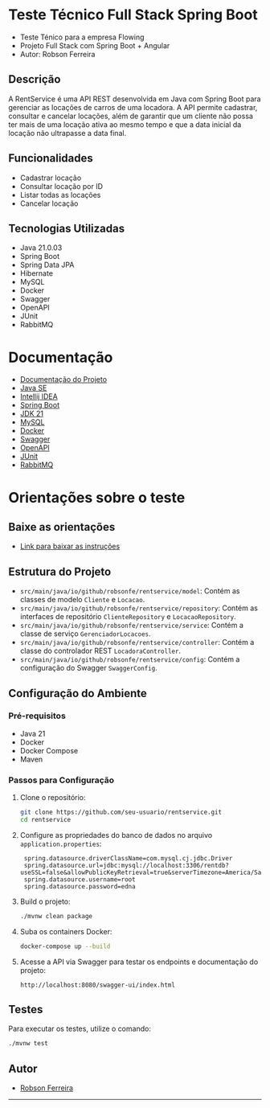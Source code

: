 # Teste Técnico Full Stack Spring Boot

- Teste Ténico para a empresa Flowing
- Projeto Full Stack com Spring Boot + Angular 
- Autor: Robson Ferreira

## Descrição

A RentService é uma API REST desenvolvida em Java com Spring Boot para gerenciar as locações de carros de uma locadora. A API permite cadastrar, consultar e cancelar locações, além de garantir que um cliente não possa ter mais de uma locação ativa ao mesmo tempo e que a data inicial da locação não ultrapasse a data final.

## Funcionalidades

- Cadastrar locação
- Consultar locação por ID
- Listar todas as locações
- Cancelar locação

## Tecnologias Utilizadas

- Java 21.0.03
- Spring Boot
- Spring Data JPA
- Hibernate
- MySQL
- Docker
- Swagger
- OpenAPI
- JUnit
- RabbitMQ

# Documentação 
- [Documentação do Projeto](https://docs.google.com/document/d/1TDdKUlNRj9m_nURjmPE4De3XRjnuBY-6BG_L7rO2Of8/edit?usp=sharing)
- [Java SE](https://docs.oracle.com/en/java/)
- [Intellij IDEA](https://www.jetbrains.com/idea/)
- [Spring Boot](https://docs.spring.io/spring-boot/docs/current/reference/htmlsingle/)
- [JDK 21](https://docs.oracle.com/en/java/javase/21/)
- [MySQL](https://dev.mysql.com/doc/)
- [Docker](https://www.docker.com/)
- [Swagger](https://swagger.io/)
- [OpenAPI](https://springdoc.org/)
- [JUnit](https://junit.org/junit5/)
- [RabbitMQ](https://www.rabbitmq.com/)

# Orientações sobre o teste

## Baixe as orientações 
- [Link para baixar as instruções](https://drive.google.com/file/d/1eauvYGpxh5Y45gToOZQT3HkDxKTgD-vG/view?usp=drive_link)

## Estrutura do Projeto

- `src/main/java/io/github/robsonfe/rentservice/model`: Contém as classes de modelo `Cliente` e `Locacao`.
- `src/main/java/io/github/robsonfe/rentservice/repository`: Contém as interfaces de repositório `ClienteRepository` e `LocacaoRepository`.
- `src/main/java/io/github/robsonfe/rentservice/service`: Contém a classe de serviço `GerenciadorLocacoes`.
- `src/main/java/io/github/robsonfe/rentservice/controller`: Contém a classe do controlador REST `LocadoraController`.
- `src/main/java/io/github/robsonfe/rentservice/config`: Contém a configuração do Swagger `SwaggerConfig`.

## Configuração do Ambiente

### Pré-requisitos

- Java 21
- Docker
- Docker Compose
- Maven

### Passos para Configuração

1. Clone o repositório:

   ```bash
   git clone https://github.com/seu-usuario/rentservice.git
   cd rentservice
   ```

2. Configure as propriedades do banco de dados no arquivo `application.properties`:

   ```properties
    spring.datasource.driverClassName=com.mysql.cj.jdbc.Driver
    spring.datasource.url=jdbc:mysql://localhost:3306/rentdb?useSSL=false&allowPublicKeyRetrieval=true&serverTimezone=America/Sao_Paulo
    spring.datasource.username=root
    spring.datasource.password=edna
   ```

3. Build o projeto:

   ```bash
   ./mvnw clean package
   ```

4. Suba os containers Docker:

   ```bash
   docker-compose up --build
   ```

5. Acesse a API via Swagger para testar os endpoints e documentação do projeto:

   ```
   http://localhost:8080/swagger-ui/index.html
   ```

## Testes

Para executar os testes, utilize o comando:

```bash
./mvnw test
```

## Autor

- [Robson Ferreira](https://github.com/RobsonFe)

---
